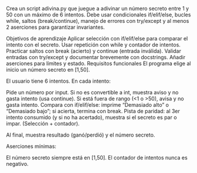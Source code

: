 Crea un script adivina.py que juegue a adivinar un número secreto entre 1 y 50 con un máximo de 6 intentos. Debe usar condicionales if/elif/else, bucles while, saltos (break/continue), manejo de errores con try/except y al menos 2 aserciones para garantizar invariantes.

Objetivos de aprendizaje
Aplicar selección con if/elif/else para comparar el intento con el secreto.
Usar repetición con while y contador de intentos.
Practicar saltos con break (acierto) y continue (entrada inválida).
Validar entradas con try/except y documentar brevemente con docstrings.
Añadir aserciones para límites y estado.
Requisitos funcionales
El programa elige al inicio un número secreto en [1,50].

El usuario tiene 6 intentos. En cada intento:

Pide un número por input. Si no es convertible a int, muestra aviso y no gasta intento (usa continue).
Si está fuera de rango (<1 o >50), avisa y no gasta intento.
Compara con if/elif/else: imprime “Demasiado alto” o “Demasiado bajo”; si acierta, termina con break.
Pista de paridad: al 3er intento consumido (y si no ha acertado), muestra si el secreto es par o impar. (Selección + contador).

Al final, muestra resultado (ganó/perdió) y el número secreto.

Aserciones mínimas:

El número secreto siempre está en [1,50].
El contador de intentos nunca es negativo.
